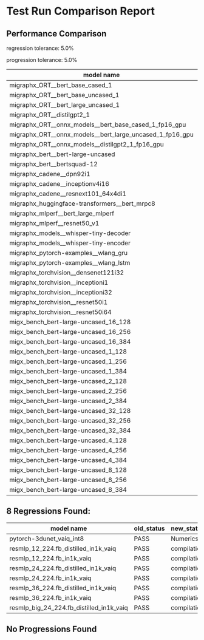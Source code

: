 # Test Run Comparison Report

## Performance Comparison

regression tolerance: 5.0%

progression tolerance: 5.0%

|model name|exit_status|analysis|old_time_ms|new_time_ms|change_ms|percent_change|
|---|---|---|---|---|---|---|
|migraphx_ORT__bert_base_cased_1|PASS|within tol|90.2489|90.3449|0.096|0.11%|
|migraphx_ORT__bert_base_uncased_1|PASS|within tol|91.0516|86.8042|-4.2474|-4.66%|
|migraphx_ORT__bert_large_uncased_1|PASS|within tol|283.1231|280.7138|-2.4092|-0.85%|
|migraphx_ORT__distilgpt2_1|PASS|regression|30.8056|33.9991|3.1934|10.37%|
|migraphx_ORT__onnx_models__bert_base_cased_1_fp16_gpu|Numerics|within tol|84.0385|86.2848|2.2464|2.67%|
|migraphx_ORT__onnx_models__bert_large_uncased_1_fp16_gpu|Numerics|within tol|253.53|265.0549|11.525|4.55%|
|migraphx_ORT__onnx_models__distilgpt2_1_fp16_gpu|Numerics|progression|58.0826|41.2926|-16.79|-28.91%|
|migraphx_bert__bert-large-uncased|PASS|within tol|384.3665|398.202|13.8355|3.6%|
|migraphx_bert__bertsquad-12|PASS|within tol|90.2893|86.8644|-3.4249|-3.79%|
|migraphx_cadene__dpn92i1|PASS|regression|179.5863|363.4492|183.8629|102.38%|
|migraphx_cadene__inceptionv4i16|PASS|within tol|6798.9804|6851.1933|52.2129|0.77%|
|migraphx_cadene__resnext101_64x4di1|PASS|progression|335.8106|316.3572|-19.4534|-5.79%|
|migraphx_huggingface-transformers__bert_mrpc8|PASS|progression|447.327|424.9328|-22.3942|-5.01%|
|migraphx_mlperf__bert_large_mlperf|Numerics|progression|484.5267|445.3302|-39.1965|-8.09%|
|migraphx_mlperf__resnet50_v1|PASS|regression|100.0333|111.3024|11.2691|11.27%|
|migraphx_models__whisper-tiny-decoder|PASS|regression|34.6198|38.1558|3.536|10.21%|
|migraphx_models__whisper-tiny-encoder|Numerics|regression|182.9482|201.4482|18.5|10.11%|
|migraphx_pytorch-examples__wlang_gru|PASS|regression|73.7519|96.6838|22.932|31.09%|
|migraphx_pytorch-examples__wlang_lstm|PASS|regression|40.59|46.1934|5.6034|13.8%|
|migraphx_torchvision__densenet121i32|PASS|within tol|1326.3217|1312.1755|-14.1462|-1.07%|
|migraphx_torchvision__inceptioni1|PASS|within tol|236.1918|229.9945|-6.1973|-2.62%|
|migraphx_torchvision__inceptioni32|PASS|within tol|6608.9371|6582.8115|-26.1256|-0.4%|
|migraphx_torchvision__resnet50i1|PASS|within tol|91.338|92.8842|1.5463|1.69%|
|migraphx_torchvision__resnet50i64|PASS|within tol|6100.3103|6218.3269|118.0166|1.93%|
|migx_bench_bert-large-uncased_16_128|PASS|regression|2559.2035|2815.1919|255.9884|10.0%|
|migx_bench_bert-large-uncased_16_256|PASS|regression|4056.5432|4593.8239|537.2807|13.24%|
|migx_bench_bert-large-uncased_16_384|Numerics|within tol|6011.2467|5820.1679|-191.0788|-3.18%|
|migx_bench_bert-large-uncased_1_128|PASS|within tol|169.0536|167.3264|-1.7272|-1.02%|
|migx_bench_bert-large-uncased_1_256|PASS|progression|274.272|259.6628|-14.6092|-5.33%|
|migx_bench_bert-large-uncased_1_384|PASS|within tol|394.738|403.5369|8.7989|2.23%|
|migx_bench_bert-large-uncased_2_128|PASS|regression|395.0193|428.0262|33.007|8.36%|
|migx_bench_bert-large-uncased_2_256|PASS|regression|649.3725|690.8333|41.4609|6.38%|
|migx_bench_bert-large-uncased_2_384|PASS|progression|978.333|907.619|-70.714|-7.23%|
|migx_bench_bert-large-uncased_32_128|PASS|within tol|5242.6663|5323.1451|80.4789|1.54%|
|migx_bench_bert-large-uncased_32_256|PASS|progression|8985.55|8096.2312|-889.3188|-9.9%|
|migx_bench_bert-large-uncased_32_384|Numerics|progression|12320.3268|11143.7281|-1176.5988|-9.55%|
|migx_bench_bert-large-uncased_4_128|PASS|regression|737.4806|788.5566|51.0761|6.93%|
|migx_bench_bert-large-uncased_4_256|PASS|within tol|1198.6713|1229.2148|30.5435|2.55%|
|migx_bench_bert-large-uncased_4_384|PASS|within tol|1770.8802|1824.5955|53.7153|3.03%|
|migx_bench_bert-large-uncased_8_128|PASS|progression|1779.0932|1349.8454|-429.2478|-24.13%|
|migx_bench_bert-large-uncased_8_256|PASS|progression|2325.7349|2145.8108|-179.9241|-7.74%|
|migx_bench_bert-large-uncased_8_384|PASS|within tol|3034.2025|3020.5815|-13.621|-0.45%|

## 8 Regressions Found:

|model name|old_status|new_status|
|---|---|---|
|pytorch-3dunet_vaiq_int8|PASS|Numerics|
|resmlp_12_224.fb_distilled_in1k_vaiq|PASS|compilation|
|resmlp_12_224.fb_in1k_vaiq|PASS|compilation|
|resmlp_24_224.fb_distilled_in1k_vaiq|PASS|compilation|
|resmlp_24_224.fb_in1k_vaiq|PASS|compilation|
|resmlp_36_224.fb_distilled_in1k_vaiq|PASS|compilation|
|resmlp_36_224.fb_in1k_vaiq|PASS|compilation|
|resmlp_big_24_224.fb_distilled_in1k_vaiq|PASS|compilation|

## No Progressions Found

